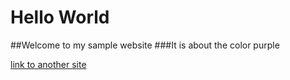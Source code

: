 # Hello World
##Welcome to my sample website
###It is about the color purple

[link to another site](https://en.wikipedia.org/wiki/Purple)
